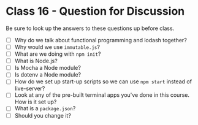 # Class 16 - Question for Discussion

Be sure to look up the answers to these questions up before class.

- [ ] Why do we talk about functional programming and lodash together?
- [ ] Why would we use `immutable.js`?
- [ ] What are we doing with `npm init`?
- [ ] What is Node.js?
- [ ] Is Mocha a Node module?
- [ ] Is dotenv a Node module?
- [ ] How do we set up start-up scripts so we can use `npm start` instead of live-server?
- [ ] Look at any of the pre-built terminal apps you've done in this course. How is it set up?
- [ ] What is a `package.json`?
- [ ] Should you change it?
